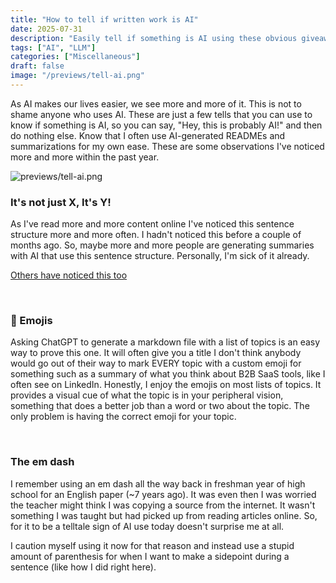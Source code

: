 ```yaml
---
title: "How to tell if written work is AI"
date: 2025-07-31
description: "Easily tell if something is AI using these obvious giveaways"
tags: ["AI", "LLM"]
categories: ["Miscellaneous"]
draft: false
image: "/previews/tell-ai.png"
---
```


As AI makes our lives easier, we see more and more of it. This is not to shame anyone who uses AI. These are just a few tells that you can use to know if something is AI, so you can say, "Hey, this is probably AI!" and then do nothing else. Know that I often use AI-generated READMEs and summarizations for my own ease. These are some observations I've noticed more and more within the past year.

![previews/tell-ai.png](/previews/tell-ai.png)

### It's not just X, It's Y!

As I've read more and more content online I've noticed this sentence structure more and more often. I hadn't noticed this before a couple of months ago. So, maybe more and more people are generating summaries with AI that use this sentence structure. Personally, I'm sick of it already. 

[Others have noticed this too](https://www.reddit.com/r/ChatGPT/comments/1l8harj/its_not_just_x_its_y/)

<br>

### 📝 Emojis

Asking ChatGPT to generate a markdown file with a list of topics is an easy way to prove this one. It will often give you a title
I don't think anybody would go out of their way to mark EVERY topic with a custom emoji for something such as a summary of what you think about B2B SaaS tools, like I often see on LinkedIn. Honestly, I enjoy the emojis on most lists of topics. It provides a visual cue of what the topic is in your peripheral vision, something that does a better job than a word or two about the topic. The only problem is having the correct emoji for your topic. 

<br>

### The em dash

I remember using an em dash all the way back in freshman year of high school for an English paper (~7 years ago). It was even then I was worried the teacher might think I was copying a source from the internet. It wasn't something I was taught but had picked up from reading articles online. So, for it to be a telltale sign of AI use today doesn't surprise me at all.  

I caution myself using it now for that reason and instead use a stupid amount of parenthesis for when I want to make a sidepoint during a sentence (like how I did right here).  